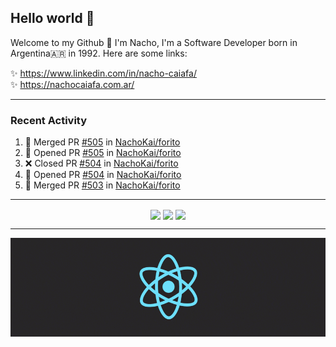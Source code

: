 ## Hello world 👋  
Welcome to my Github 🧙‍ I'm Nacho, I'm a Software Developer born in Argentina🇦🇷 in 1992. Here are some links:  
  
✨ https://www.linkedin.com/in/nacho-caiafa/  
✨ https://nachocaiafa.com.ar/  

---

### Recent Activity

<!--START_SECTION:activity-->
1. 🎉 Merged PR [#505](https://github.com/NachoKai/forito/pull/505) in [NachoKai/forito](https://github.com/NachoKai/forito)
2. 💪 Opened PR [#505](https://github.com/NachoKai/forito/pull/505) in [NachoKai/forito](https://github.com/NachoKai/forito)
3. ❌ Closed PR [#504](https://github.com/NachoKai/forito/pull/504) in [NachoKai/forito](https://github.com/NachoKai/forito)
4. 💪 Opened PR [#504](https://github.com/NachoKai/forito/pull/504) in [NachoKai/forito](https://github.com/NachoKai/forito)
5. 🎉 Merged PR [#503](https://github.com/NachoKai/forito/pull/503) in [NachoKai/forito](https://github.com/NachoKai/forito)
<!--END_SECTION:activity-->

---

<p align="center">
    <img align='center' src="https://github-readme-stats.vercel.app/api?username=NachoKai&theme=react&hide_border=true&include_all_commits=false&count_private=true" />
    <img align="center" src="https://github-readme-stats.vercel.app/api/top-langs?username=NachoKai&langs_count=10&show_icons=true&locale=en&layout=compact&theme=react&hide_border=true" />
    <img align='center' src="https://github-readme-streak-stats.herokuapp.com/?user=NachoKai&theme=react&hide_border=true" />
</p>

---

<p align="center">
    <img align='center' src='https://raw.githubusercontent.com/NachoKai/NachoKai/master/x3x5w638kkixi9s3h3vw.gif' >
</p>
